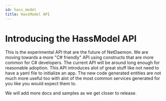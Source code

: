 ```yaml
---
id: hass_model
title: HassModel API
---
```


# Introducing the HassModel API
This is the experimental API that are the future of NetDaemon. We are moving towards a more "C# friendly" API using constructs that are more common for C# developers. The current API will be around long enough for reasonable adoption. This API introduces alot of great stuff like not need to have a yaml file to initialize an app. The new code generated entities are not much more useful too with alot of the most common services generated for you like you would expect them to.

We will add more docs and samples as we get closer to release.